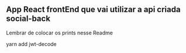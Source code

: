 ## App React frontEnd que vai utilizar a api criada social-back

Lembrar de colocar os prints nesse Readme

yarn add jwt-decode
